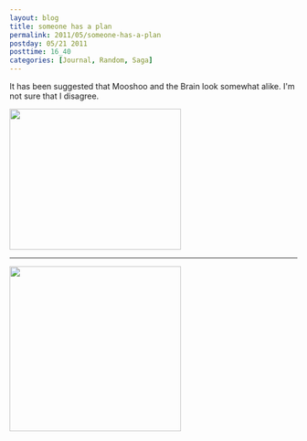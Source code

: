 ```yaml
---
layout: blog
title: someone has a plan
permalink: 2011/05/someone-has-a-plan
postday: 05/21 2011
posttime: 16_40
categories: [Journal, Random, Saga]
---
```


It has been suggested that Mooshoo and the Brain look somewhat alike. I'm not sure that I disagree.


<a href="http://blog.kristeraxel.com/wp-content/uploads/2011/05/brain.png"><img src="http://blog.kristeraxel.com/wp-content/uploads/2011/05/brain-300x247.png" alt="" title="brain" width="300" height="247" class="aligncenter size-medium wp-image-1056" /></a>

<hr>

<a href="http://blog.kristeraxel.com/wp-content/uploads/2011/05/mad-mooshoo.jpg"><img src="http://blog.kristeraxel.com/wp-content/uploads/2011/05/mad-mooshoo-300x289.jpg" alt="" title="Mooshoo &#039;The Brain&#039; Panelli" width="300" height="289" class="aligncenter size-medium wp-image-1057" /></a>


